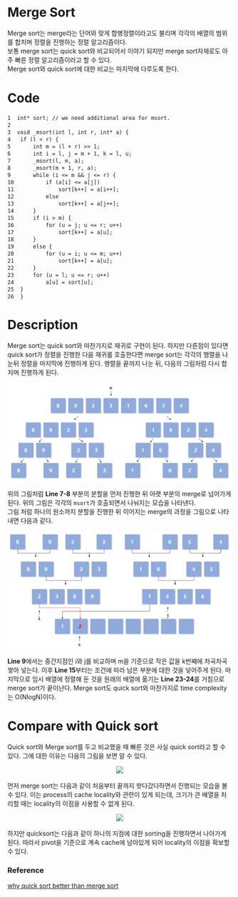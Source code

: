 # Merge Sort
Merge sort는 merge라는 단어와 맞게 합병정렬이라고도 불리며 각각의 배열의 범위를 합치며 정렬을 진행하는 정렬 알고리즘이다.    
보통 merge sort는 quick sort와 비교되어서 이야기 되지만 merge sort자체로도 아주 빠른 정렬 알고리즘이라고 할 수 있다.  
Merge sort와 quick sort에 대한 비교는 마지막에 다루도록 한다.

# Code
```
1  int* sort; // we need additional area for msort.
2 
3  void _msort(int l, int r, int* a) {
4	if (l < r) {
5		int m = (l + r) >> 1;
6		int i = l, j = m + 1, k = l, u;
7		_msort(l, m, a);
8		_msort(m + 1, r, a);
9		while (i <= m && j <= r) {
10			if (a[i] <= a[j])
11				sort[k++] = a[i++];
12			else
13				sort[k++] = a[j++];
14		}
15		if (i > m) {
16			for (u = j; u <= r; u++)
17				sort[k++] = a[u];
18		}
19		else {
20			for (u = i; u <= m; u++)
21				sort[k++] = a[u];
22		}
23		for (u = l; u <= r; u++)
24			a[u] = sort[u];
25	}
26  }
```
# Description
Merge sort는 quick sort와 마찬가지로 재귀로 구현이 된다. 하지만 다른점이 있다면 quick sort가 정렬을 진행한 다음 재귀를 호출한다면 merge sort는 각각의 행렬을 나눈뒤 정렬을 마지막에 진행하게 된다.  행렬을 끝까지 나눈 뒤, 다음의 그림처럼 다시 합치며 진행하게 된다.

![msort1](./images/msort_1.PNG)

위의 그림처럼 **Line 7-8** 부분의 분할을 먼저 진행한 뒤 아랫 부분의 merge로 넘어가게 된다. 위의 그림은 각각의 `msort`가 호출되면서 나눠지는 모습을 나타낸다.  
그림 처럼 하나의 원소까지 분할을 진행한 뒤 이어지는 merge의 과정을 그림으로 나타내면 다음과 같다.  

![msort2](./images/msort_2.PNG)

**Line 9**에서는 중간지점인 i와 j를 비교하며 m을 기준으로 작은 값을 k번째에 차곡차곡 쌓아 넣는다. 이후 **Line 15**부터는 조건에 따라 남은 부분에 대한 것을 넣어주게 된다. 
마지막으로 임시 배열에 정렬해 둔 것을 원래의 배열에 옮기는 **Line 23-24**를 거침으로 merge sort가 끝이난다.  Merge sort도 quick sort와 마찬가지로 time complexity는 O(NlogN)이다.  

# Compare with Quick sort

Quick sort와 Merge sort를 두고 비교했을 때 빠른 것은 사실 quick sort라고 할 수 있다. 그에 대한 이유는 다음의 그림을 보면 알 수 있다.  
  
<p align="center"><img src="https://miro.medium.com/max/277/1*xwMnatBxMp59hn-s3yDkuw.gif"></p>
  
먼저 merge sort는 다음과 같이 처음부터 끝까지 왓다갔다하면서 진행되는 모습을 볼 수 있다. 이는 process의 cache locality와  관련이 있게 되는데, 크기가 큰 배열을 처리할 때는 locality의 이점을 사용할 수 없게 된다.  
  
<p align="center"><img src="https://miro.medium.com/max/280/1*1OXQp3jbpyUJHYMX5rrJOQ.gif"></p>
  
하지만 quicksort는 다음과 같이 하나의 지점에 대한 sorting을 진행하면서 나아가게 된다. 따라서 pivot을 기준으로 계속 cache에 남아있게 되어 locality의 이점을 확보할 수 있다.  

### Reference
[why quick sort better than merge sort](https://medium.com/pocs/locality%EC%9D%98-%EA%B4%80%EC%A0%90%EC%97%90%EC%84%9C-quick-sort%EA%B0%80-merge-sort%EB%B3%B4%EB%8B%A4-%EB%B9%A0%EB%A5%B8-%EC%9D%B4%EC%9C%A0-824798181693)
